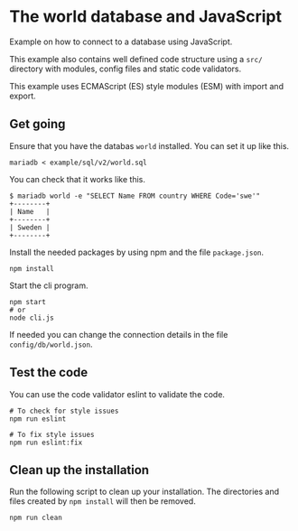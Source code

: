 The world database and JavaScript
===========================

Example on how to connect to a database using JavaScript.

This example also contains well defined code structure using a `src/` directory with modules, config files and static code validators.

This example uses ECMAScript (ES) style modules (ESM) with import and export.



Get going
---------------------------

Ensure that you have the databas `world` installed. You can set it up like this.

```
mariadb < example/sql/v2/world.sql
```

You can check that it works like this.

```
$ mariadb world -e "SELECT Name FROM country WHERE Code='swe'"
+--------+
| Name   |
+--------+
| Sweden |
+--------+
```

Install the needed packages by using npm and the file `package.json`.

```
npm install
```

Start the cli program.

```
npm start
# or
node cli.js
```

If needed you can change the connection details in the file `config/db/world.json`.



Test the code
---------------------------

You can use the code validator eslint to validate the code.

```
# To check for style issues
npm run eslint

# To fix style issues
npm run eslint:fix
```



Clean up the installation
---------------------------

Run the following script to clean up your installation. The directories and files created by `npm install` will then be removed.

```
npm run clean
```
